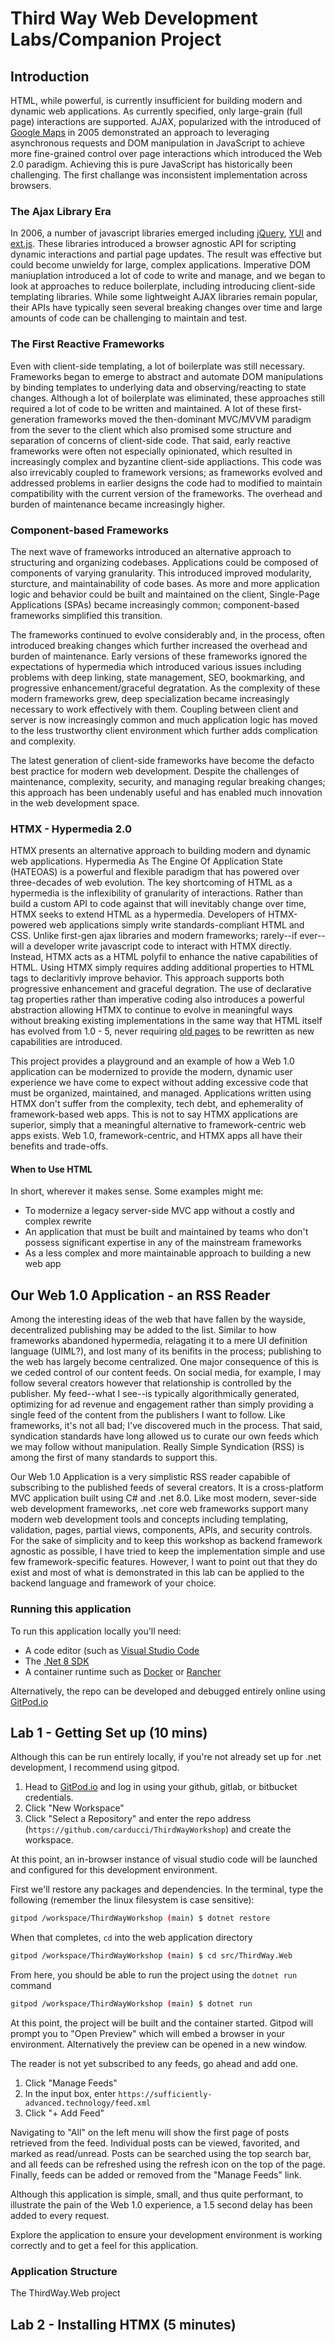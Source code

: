 # Third Way Web Development Labs/Companion Project

## Introduction

HTML, while powerful, is currently insufficient for building modern and dynamic web applications. As currently specified, only large-grain (full page) interactions are supported. AJAX, popularized with the introduced of [Google Maps](https://maps.google.com) in 2005 demonstrated an approach to leveraging asynchronous requests and DOM manipulation in JavaScript to achieve more fine-grained control over page interactions which introduced the Web 2.0 paradigm. Achieving this is pure JavaScript has historically been challenging. The first challange was inconsistent implementation across browsers.

### The Ajax Library Era

In 2006, a number of javascript libraries emerged including [jQuery](https://jquery.com/), [YUI](https://yui.github.io/yui2/docs/yui_2.9.0_full/) and [ext.js](https://en.wikipedia.org/wiki/Ext_JS). These libraries introduced a browser agnostic API for scripting dynamic interactions and partial page updates. The result was effective but could become unwieldy for large, complex applications. Imperative DOM maniuplation introduced a lot of code to write and manage, and we began to look at approaches to reduce boilerplate, including introducing client-side templating libraries. While some lightweight AJAX libraries remain popular, their APIs have typically seen several breaking changes over time and large amounts of code can be challenging to maintain and test.

### The First Reactive Frameworks

Even with client-side templating, a lot of boilerplate was still necessary. Frameworks began to emerge to abstract and automate DOM manipulations by binding templates to underlying data and observing/reacting to state changes. Although a lot of boilerplate was eliminated, these approaches still required a lot of code to be written and maintained. A lot of these first-generation frameworks moved the then-dominant MVC/MVVM paradigm from the sever to the client which also promised some structure and separation of concerns of client-side code. That said, early reactive frameworks were often not especially opinionated, which resulted in increasingly complex and byzantine client-side appliactions. This code was also irrevicably coupled to framework versions; as frameworks evolved and addressed problems in earlier designs the code had to modified to maintain compatibility with the current version of the frameworks. The overhead and burden of maintenance became increasingly higher. 

### Component-based Frameworks

The next wave of frameworks introduced an alternative approach to structuring and organizing codebases. Applications could be composed of components of varying granularity. This introduced improved modularity, sturcture, and maintainability of code bases. As more and more application logic and behavior could be built and maintained on the client, Single-Page Applications (SPAs) became increasingly common; component-based frameworks simplified this transition. 

The frameworks continued to evolve considerably and, in the process, often introduced breaking changes which further increased the overhead and burden of maintenance. Early versions of these frameworks ignored the expectations of hypermedia which introduced various issues including problems with deep linking, state management, SEO, bookmarking, and progressive enhancement/graceful degratation. As the complexity of these modern frameworks grew, deep specialization became increasingly necessary to work effectively with them. Coupling between client and server is now increasingly common and much application logic has moved to the less trustworthy client environment which further adds complication and complexity.

The latest generation of client-side frameworks have become the defacto best practice for modern web development. Despite the challenges of maintenance, complexity, security, and managing regular breaking changes; this approach has been undenably useful and has enabled much innovation in the web development space.

### HTMX - Hypermedia 2.0

HTMX presents an alternative approach to building modern and dynamic web applications. Hypermedia As The Engine Of Application State (HATEOAS) is a powerful and flexible paradigm that has powered over three-decades of web evolution. The key shortcoming of HTML as a hypermedia is the inflexibility of granularity of interactions. Rather than build a custom API to code against that will inevitably change over time, HTMX seeks to extend HTML as a hypermedia. Developers of HTMX-powered web applications simply write standards-compliant HTML and CSS. Unlike first-gen ajax libraries and modern frameworks; rarely--if ever--will a developer write javascript code to interact with HTMX directly. Instead, HTMX acts as a HTML polyfil to enhance the native capabilities of HTML. Using HTMX simply requires adding additional properties to HTML tags to declaritivly improve behavior. This approach supports both progressive enhancement and graceful degration. The use of declarative tag properties rather than imperative coding also introduces a powerful abstraction allowing HTMX to continue to evolve in meaningful ways without breaking existing implementations in the same way that HTML itself has evolved from 1.0 - 5, never requiring [old pages](https://info.cern.ch/) to be rewritten as new capabilities are introduced.

This project provides a playground and an example of how a Web 1.0 application can be modernized to provide the modern, dynamic user experience we have come to expect without adding excessive code that must be organized, maintained, and managed. Applications written using HTMX don't suffer from the complexity, tech debt, and ephemerality of framework-based web apps. This is not to say HTMX applications are superior, simply that a meaningful alternative to framework-centric web apps exists. Web 1.0, framework-centric, and HTMX apps all have their benefits and trade-offs.

#### When to Use HTML

In short, wherever it makes sense. Some examples might me:

- To modernize a legacy server-side MVC app without a costly and complex rewrite
- An application that must be built and maintained by teams who don't possess significant expertise in any of the mainstream frameworks
- As a less complex and more maintainable approach to building a new web app

## Our Web 1.0 Application - an RSS Reader

Among the interesting ideas of the web that have fallen by the wayside, decentralized publishing may be added to the list. Similar to how frameworks abandoned hypermedia, relagating it to a mere UI definition language (UIML?), and lost many of its benifits in the process; publishing to the web has largely become centralized. One major consequence of this is we ceded control of our content feeds. On social media, for example, I may follow several creators however that relationship is controlled by the publisher. My feed--what I see--is typically algorithmically generated, optimizing for ad revenue and engagement rather than simply providing a single feed of the content from the publishers I want to follow. Like frameworks, it's not all bad; I've discovered much in the process. That said, syndication standards have long allowed us to curate our own feeds which we may follow without manipulation. Really Simple Syndication (RSS) is among the first of many standards to support this.

Our Web 1.0 Application is a very simplistic RSS reader capabible of subscribing to the published feeds of several creators. It is a cross-platform MVC application built using C# and .net 8.0. Like most modern, sever-side web development frameworks, .net core web frameworks support many modern web development tools and concepts including templating, validation, pages, partial views, components, APIs, and security controls. For the sake of simplicity and to keep this workshop as backend framework agnostic as possible, I have tried to keep the implementation simple and use few framework-specific features. However, I want to point out that they do exist and most of what is demonstrated in this lab can be applied to the backend language and framework of your choice.

### Running this application

To run this application locally you'll need:

- A code editor (such as [Visual Studio Code](https://code.visualstudio.com/Download)
- The [.Net 8 SDK](https://dotnet.microsoft.com/en-us/download/dotnet/8.0)
- A container runtime such as [Docker](https://www.docker.com/products/docker-desktop/) or [Rancher](https://rancherdesktop.io/)

Alternatively, the repo can be developed and debugged entirely online using [GitPod.io](https://gitpod.io/)

## Lab 1 - Getting Set up (10 mins)

Although this can be run entirely locally, if you're not already set up for .net development, I recommend using gitpod.

1. Head to [GitPod.io](https://gitpod.io/) and log in using your github, gitlab, or bitbucket credentials.
1. Click "New Workspace" 
1. Click "Select a Repository" and enter the repo address (`https://github.com/carducci/ThirdWayWorkshop`) and create the workspace.

At this point, an in-browser instance of visual studio code will be launched and configured for this development environment.

First we'll restore any packages and dependencies. In the terminal, type the following (remember the linux filesystem is case sensitive):

```bash
gitpod /workspace/ThirdWayWorkshop (main) $ dotnet restore
```

When that completes, `cd` into the web application directory

```bash
gitpod /workspace/ThirdWayWorkshop (main) $ cd src/ThirdWay.Web
```

From here, you should be able to run the project using the `dotnet run` command

```bash
gitpod /workspace/ThirdWayWorkshop (main) $ dotnet run
```

At this point, the project will be built and the container started. Gitpod will prompt you to "Open Preview" which will embed a browser in your environment. Alternatively the preview can be opened in a new window. 

The reader is not yet subscribed to any feeds, go ahead and add one. 

1. Click "Manage Feeds" 
1. In the input box, enter `https://sufficiently-advanced.technology/feed.xml`
1. Click "+ Add Feed"

Navigating to "All" on the left menu will show the first page of posts retrieved from the feed. Individual posts can be viewed, favorited, and marked as read/unread. Posts can be searched using the top search bar, and all feeds can be refreshed using the refresh icon on the top of the page. Finally, feeds can be added or removed from the "Manage Feeds" link.

Although this application is simple, small, and thus quite performant, to illustrate the pain of the Web 1.0 experience, a 1.5 second delay has been added to every request.

Explore the application to ensure your development environment is working correctly and to get a feel for this application.

### Application Structure

The ThirdWay.Web project 

## Lab 2 - Installing HTMX (5 minutes)